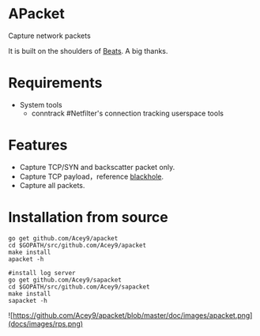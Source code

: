# APacket

Capture network packets

It is built on the shoulders of [Beats](https://github.com/elastic/beats). A big thanks.

# Requirements
* System tools
  * conntrack #Netfilter's connection tracking userspace tools

# Features

* Capture TCP/SYN and backscatter packet only.
* Capture TCP payload，reference [blackhole](https://github.com/dudeintheshell/blackhole).
* Capture all packets.

# Installation from source

```
go get github.com/Acey9/apacket
cd $GOPATH/src/github.com/Acey9/apacket
make install
apacket -h

#install log server
go get github.com/Acey9/sapacket
cd $GOPATH/src/github.com/Acey9/sapacket
make install
sapacket -h
```

![https://github.com/Acey9/apacket/blob/master/doc/images/apacket.png](docs/images/rps.png)
